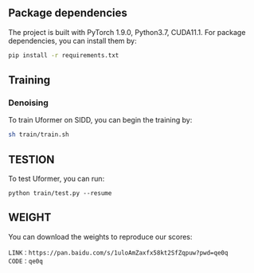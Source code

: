 ## Package dependencies
The project is built with PyTorch 1.9.0, Python3.7, CUDA11.1. For package dependencies, you can install them by:
```bash
pip install -r requirements.txt
```
## Training
### Denoising
To train Uformer on SIDD, you can begin the training by:

```sh
sh train/train.sh
```

## TESTION
To test Uformer, you can run:

```
python train/test.py --resume
```
## WEIGHT
You can download the weights to reproduce our scores:

```
LINK：https://pan.baidu.com/s/1uloAmZaxfx58kt2SfZqpuw?pwd=qe0q 
CODE：qe0q 
```
